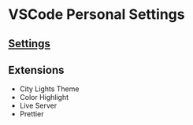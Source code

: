 # VSCode Personal Settings

## [Settings](https://github.com/math-reis/vscode-settings/blob/main/settings.json)

## Extensions
* City Lights Theme
* Color Highlight
* Live Server
* Prettier
